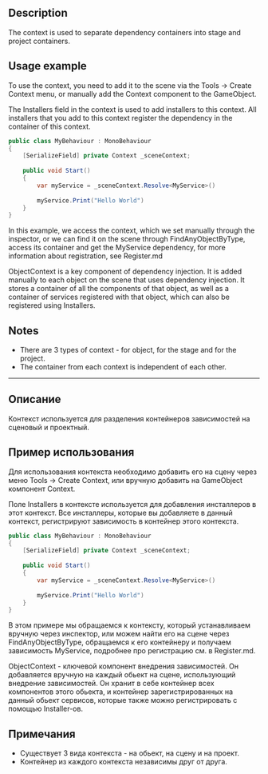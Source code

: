 ﻿## Description
The context is used to separate dependency containers into stage and project containers.

## Usage example

To use the context, you need to add it to the scene via the Tools -> Create Context menu, or manually add the Context component to the GameObject.

The Installers field in the context is used to add installers to this context. All installers that you add to this context register the dependency in the container of this context.

```csharp
public class MyBehaviour : MonoBehaviour 
{
    [SerializeField] private Context _sceneContext;
    
    public void Start() 
    {
        var myService = _sceneContext.Resolve<MyService>()
        
        myService.Print("Hello World")
    }
}
```

In this example, we access the context, which we set manually through the inspector, or we can find it on the scene through FindAnyObjectByType, access its container and get the MyService dependency, for more information about registration, see Register.md

ObjectContext is a key component of dependency injection. It is added manually to each object on the scene that uses dependency injection. It stores a container of all the components of that object, as well as a container of services registered with that object, which can also be registered using Installers.

## Notes
- There are 3 types of context - for object, for the stage and for the project.
- The container from each context is independent of each other.


---

## Описание
Контекст используется для разделения контейнеров зависимостей на сценовый и проектный.

## Пример использования

Для использования контекста необходимо добавить его на сцену через меню Tools -> Create Context, или вручную добавить на GameObject компонент Context.

Поле Installers в контексте используется для добавления инсталлеров в этот контекст. Все инсталлеры, которые вы добавляете в данный контекст, регистрируют зависимость в контейнер этого контекста.

```csharp
public class MyBehaviour : MonoBehaviour 
{
    [SerializeField] private Context _sceneContext;
    
    public void Start() 
    {
        var myService = _sceneContext.Resolve<MyService>()
        
        myService.Print("Hello World")
    }
}
```
В этом примере мы обращаемся к контексту, который устанавливаем вручную через инспектор, или можем найти его на сцене через FindAnyObjectByType, обращаемся к его контейнеру и получаем зависимость MyService, подробнее про регистрацию см. в Register.md.

ObjectContext - ключевой компонент внедрения зависимостей. Он добавляется вручную на каждый обьект на сцене, использующий внедрение зависимостей. Он хранит в себе контейнер всех компонентов этого обьекта, и контейнер зарегистрированных на данный обьект сервисов, которые также можно регистрировать с помощью Installer-ов.

## Примечания
- Существует 3 вида контекста - на обьект, на сцену и на проект.
- Контейнер из каждого контекста независимы друг от друга.

